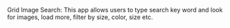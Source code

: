 Grid Image Search: This app allows users to type search key word and look for images, load more, filter by size, color, size etc.
